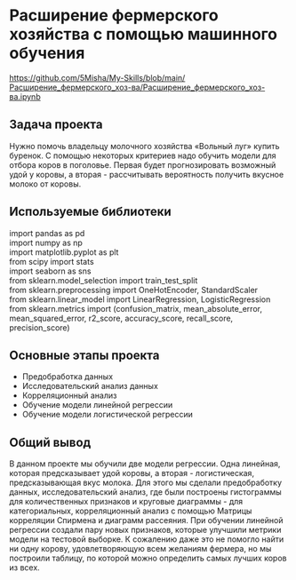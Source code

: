# Расширение фермерского хозяйства с помощью машинного обучения
https://github.com/5Misha/My-Skills/blob/main/Расширение_фермерского_хоз-ва/Расширение_фермерского_хоз-ва.ipynb

## Задача проекта
Нужно помочь владельцу молочного хозяйства «Вольный луг» купить буренок. С помощью некоторых критериев надо обучить модели для отбора коров в поголовье. Первая будет прогнозировать возможный удой у коровы, а вторая - рассчитывать вероятность получить вкусное молоко от коровы.

## Используемые библиотеки
import pandas as pd  
import numpy as np  
import matplotlib.pyplot as plt  
from scipy import stats  
import seaborn as sns  
from sklearn.model_selection import train_test_split  
from sklearn.preprocessing import OneHotEncoder, StandardScaler  
from sklearn.linear_model import LinearRegression, LogisticRegression  
from sklearn.metrics import (confusion_matrix, mean_absolute_error, mean_squared_error,
r2_score, accuracy_score, recall_score, precision_score)

## Основные этапы проекта
* Предобработка данных  
* Исследовательский анализ данных  
* Корреляционный анализ  
* Обучение модели линейной регрессии  
* Обучение модели логистической регрессии  

## Общий вывод
В данном проекте мы обучили две модели регрессии. Одна линейная, которая предсказывает удой коровы, а вторая - логистическая, предсказывающая вкус молока. Для этого мы сделали предобработку данных, исследовательский анализ, где были построены гистограммы для количественных признаков и круговые диаграммы - для категориальных, корреляционный анализ с помощью Матрицы корреляции Спирмена и  диаграмм рассеяния. При обучении линейной регрессии создали пару новых признаков, которые улучшили метрики модели на тестовой выборке. К сожалению даже это не помогло найти ни одну корову, удовлетворяющую всем желаниям фермера, но мы построили таблицу, по которой можно определить самых лучших коров из всех.
